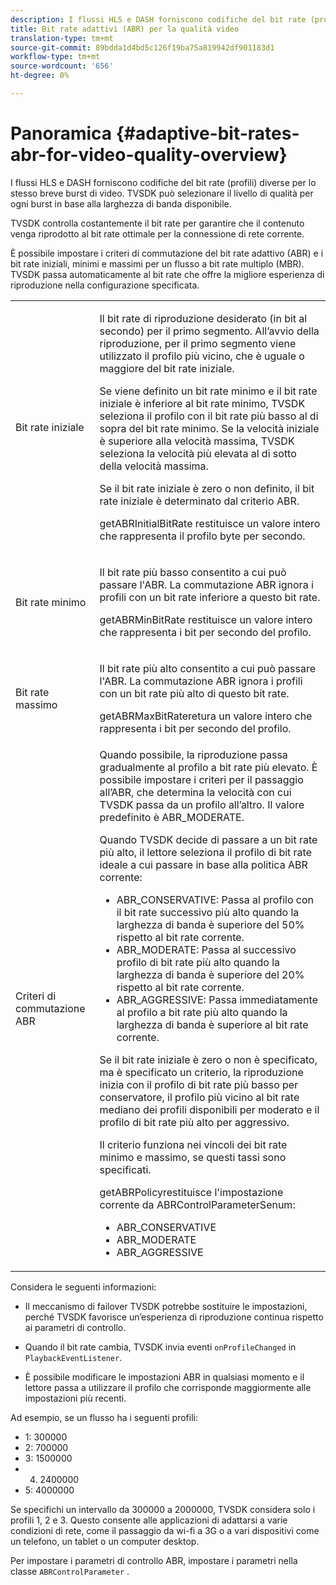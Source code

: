 ```yaml
---
description: I flussi HLS e DASH forniscono codifiche del bit rate (profili) diverse per lo stesso breve burst di video. TVSDK può selezionare il livello di qualità per ogni burst in base alla larghezza di banda disponibile.
title: Bit rate adattivi (ABR) per la qualità video
translation-type: tm+mt
source-git-commit: 89bdda1d4bd5c126f19ba75a819942df901183d1
workflow-type: tm+mt
source-wordcount: '656'
ht-degree: 0%

---
```



# Panoramica {#adaptive-bit-rates-abr-for-video-quality-overview}

I flussi HLS e DASH forniscono codifiche del bit rate (profili) diverse per lo stesso breve burst di video. TVSDK può selezionare il livello di qualità per ogni burst in base alla larghezza di banda disponibile.

TVSDK controlla costantemente il bit rate per garantire che il contenuto venga riprodotto al bit rate ottimale per la connessione di rete corrente.

È possibile impostare i criteri di commutazione del bit rate adattivo (ABR) e i bit rate iniziali, minimi e massimi per un flusso a bit rate multiplo (MBR). TVSDK passa automaticamente al bit rate che offre la migliore esperienza di riproduzione nella configurazione specificata.

<table id="table_AF838E082235406AA359BF1C1A77F85F"> 
 <tbody> 
  <tr> 
   <td colname="col01"> Bit rate iniziale </td> 
   <td colname="col2"> <p>Il bit rate di riproduzione desiderato (in bit al secondo) per il primo segmento. All’avvio della riproduzione, per il primo segmento viene utilizzato il profilo più vicino, che è uguale o maggiore del bit rate iniziale. </p> <p> Se viene definito un bit rate minimo e il bit rate iniziale è inferiore al bit rate minimo, TVSDK seleziona il profilo con il bit rate più basso al di sopra del bit rate minimo. Se la velocità iniziale è superiore alla velocità massima, TVSDK seleziona la velocità più elevata al di sotto della velocità massima. </p> <p>Se il bit rate iniziale è zero o non definito, il bit rate iniziale è determinato dal criterio ABR. </p> <p><span class="codeph"> </span> getABRInitialBitRate restituisce un valore intero che rappresenta il profilo byte per secondo. </p> </td> 
  </tr> 
  <tr> 
   <td colname="col01"> Bit rate minimo </td> 
   <td colname="col2"> <p>Il bit rate più basso consentito a cui può passare l'ABR. La commutazione ABR ignora i profili con un bit rate inferiore a questo bit rate. </p> <p><span class="codeph"> </span> getABRMinBitRate restituisce un valore intero che rappresenta i bit per secondo del profilo. </p> </td> 
  </tr> 
  <tr> 
   <td colname="col01"> Bit rate massimo </td> 
   <td colname="col2"> <p>Il bit rate più alto consentito a cui può passare l'ABR. La commutazione ABR ignora i profili con un bit rate più alto di questo bit rate. </p> <p><span class="codeph"> </span> getABRMaxBitRateretura un valore intero che rappresenta i bit per secondo del profilo. </p> </td> 
  </tr> 
  <tr> 
   <td colname="col01"> Criteri di commutazione ABR </td> 
   <td colname="col2"> Quando possibile, la riproduzione passa gradualmente al profilo a bit rate più elevato. È possibile impostare i criteri per il passaggio all’ABR, che determina la velocità con cui TVSDK passa da un profilo all’altro. Il valore predefinito è <span class="codeph"> ABR_MODERATE</span>. <p>Quando TVSDK decide di passare a un bit rate più alto, il lettore seleziona il profilo di bit rate ideale a cui passare in base alla politica ABR corrente: 
     <ul id="ul_AC9C99D84A3B4A8DBD1A05CC05DEE771"> 
      <li id="li_B79C0AA2CBFB42FF98A257CEC9C400BA"><span class="codeph"> ABR_CONSERVATIVE</span>: Passa al profilo con il bit rate successivo più alto quando la larghezza di banda è superiore del 50% rispetto al bit rate corrente. </li> 
      <li id="li_38CC3A95D8634F359D0F7C273D0108C0"><span class="codeph"> ABR_MODERATE</span>: Passa al successivo profilo di bit rate più alto quando la larghezza di banda è superiore del 20% rispetto al bit rate corrente. </li> 
      <li id="li_E845C035420D4B3FB2B179F448F8CA85"><span class="codeph"> ABR_AGGRESSIVE</span>: Passa immediatamente al profilo a bit rate più alto quando la larghezza di banda è superiore al bit rate corrente. </li> 
     </ul> </p> <p>Se il bit rate iniziale è zero o non è specificato, ma è specificato un criterio, la riproduzione inizia con il profilo di bit rate più basso per conservatore, il profilo più vicino al bit rate mediano dei profili disponibili per moderato e il profilo di bit rate più alto per aggressivo. </p> <p>Il criterio funziona nei vincoli dei bit rate minimo e massimo, se questi tassi sono specificati. </p> <p><span class="codeph"> </span> getABRPolicyrestituisce l'impostazione corrente da  <span class="codeph"> </span> ABRControlParameterSenum: 
     <ul id="ul_bd4_5kb_cz"> 
      <li id="li_E7C118AF48994454B7B3C016913DE545"><span class="codeph"> ABR_CONSERVATIVE</span> </li> 
      <li id="li_0A90BB42786449629CE7DD3364B385EE"><span class="codeph"> ABR_MODERATE</span> </li> 
      <li id="li_AFEB9B2862F24A369CA90596184A2883"><span class="codeph"> ABR_AGGRESSIVE</span> </li> 
     </ul> </p> </td> 
  </tr> 
 </tbody> 
</table>

Considera le seguenti informazioni:

* Il meccanismo di failover TVSDK potrebbe sostituire le impostazioni, perché TVSDK favorisce un’esperienza di riproduzione continua rispetto ai parametri di controllo.
* Quando il bit rate cambia, TVSDK invia eventi `onProfileChanged` in `PlaybackEventListener`.

* È possibile modificare le impostazioni ABR in qualsiasi momento e il lettore passa a utilizzare il profilo che corrisponde maggiormente alle impostazioni più recenti.

Ad esempio, se un flusso ha i seguenti profili:

* 1: 300000
* 2: 700000
* 3: 1500000
* 4. 2400000
* 5: 4000000

Se specifichi un intervallo da 300000 a 2000000, TVSDK considera solo i profili 1, 2 e 3. Questo consente alle applicazioni di adattarsi a varie condizioni di rete, come il passaggio da wi-fi a 3G o a vari dispositivi come un telefono, un tablet o un computer desktop.

Per impostare i parametri di controllo ABR, impostare i parametri nella classe `ABRControlParameter` .
